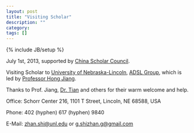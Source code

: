 ```yaml
---
layout: post
title: "Visiting Scholar"
description: ""
category: 
tags: []
---
```

{% include JB/setup %}

July 1st, 2013, supported by [China Scholar Council](http://www.csc.edu.cn/).

Visiting Scholar to [University of Nebraska-Lincoln](http://www.unl.edu/), [ADSL Group](http://adsl.unl.edu/wiki/), which is 
led by [Professor Hong Jiang](http://cse.unl.edu/~jiang/).

Thanks to Prof. Jiang, [Dr. Tian](http://cse.unl.edu/~tian/) and others for their warm welcome and help.

Office: Schorr Center 216, 1101 T Street, Lincoln, NE 68588, USA

Phone: 402 (hyphen) 617 (hyphen) 9840

E-Mail: zhan.shi@unl.edu or g.shizhan.g@gmail.com

